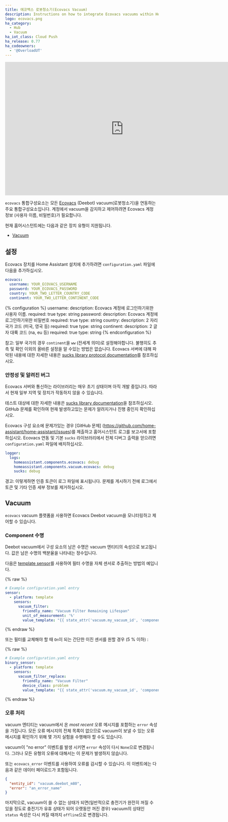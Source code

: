 ```yaml
---
title: 에코백스 로봇청소기(Ecovacs Vacuum)
description: Instructions on how to integrate Ecovacs vacuums within Home Assistant.
logo: ecovacs.png
ha_category:
  - Hub
  - Vacuum
ha_iot_class: Cloud Push
ha_release: 0.77
ha_codeowners:
  - '@OverloadUT'
---
```


<div class='videoWrapper'>
<iframe width="776" height="437" src="https://www.youtube.com/embed/hAweR1-2GeY" frameborder="0" allow="accelerometer; autoplay; encrypted-media; gyroscope; picture-in-picture" allowfullscreen></iframe>
</div>

`ecovacs` 통합구성요소는 모든 [Ecovacs](https://www.ecovacs.com) (Deebot) vacuum(로봇청소기)을 연동하는 주요 통합구성요소입니다. 계정에서 vacuum을 감지하고 제어하려면 Ecovacs 계정 정보 (사용자 이름, 비밀번호)가 필요합니다.

현재 홈어시스턴트에는 다음과 같은 장치 유형이 지원됩니다.

- [Vacuum](#vacuum)

## 설정

Ecovacs 장치를 Home Assistant 설치에 추가하려면 `configuration.yaml` 파일에 다음을 추가하십시오.

```yaml
ecovacs:
  username: YOUR_ECOVACS_USERNAME
  password: YOUR_ECOVACS_PASSWORD
  country: YOUR_TWO_LETTER_COUNTRY_CODE
  continent: YOUR_TWO_LETTER_CONTINENT_CODE
```

{% configuration %}
username:
  description: Ecovacs 계정에 로그인하기위한 사용자 이름.
  required: true
  type: string
password:
  description: Ecovacs 계정에 로그인하기위한 비밀번호
  required: true
  type: string
country:
  description: 2 자리 국가 코드 (미국, 영국 등)
  required: true
  type: string
continent:
  description: 2 글자 대륙 코드 (na, eu 등)
  required: true
  type: string
{% endconfiguration %}

참고: 일부 국가의 경우 `continent`을 `ww` (전세계 의미)로 설정해야합니다. 불행히도 추측 및 확인 이외의 올바른 설정을 알 수있는 방법은 없습니다. Ecovacs 서버에 대해 파악된 내용에 대한 자세한 내용은 [sucks library protocol documentation](https://github.com/wpietri/sucks/blob/master/protocol.md)를 참조하십시오.

### 안정성 및 알려진 버그

Ecovacs 서버와 통신하는 라이브러리는 매우 초기 상태이며 아직 개발 중입니다. 따라서 현재 일부 지역 및 장치가 작동하지 않을 수 있습니다.

테스트 대상에 대한 자세한 내용은 [sucks library documentation](https://github.com/wpietri/sucks)을 참조하십시오. GitHub 문제를 확인하여 현재 발생하고있는 문제가 알려지거나 진행 중인지 확인하십시오.

Ecovacs 구성 요소에 문제가있는 경우 [GitHub 문제] (https://github.com/home-assistant/home-assistant/issues)를 제출하고 홈어시스턴트 로그를 보고서에 포함하십시오. Ecovacs 연동 및 기본 `sucks` 라이브러리에서 전체 디버그 출력을 얻으려면 `configuration.yaml` 파일에 배치하십시오.

```yaml
logger:
  logs:
    homeassistant.components.ecovacs: debug
    homeassistant.components.vacuum.ecovacs: debug
    sucks: debug
```

경고: 이렇게하면 인증 토큰이 로그 파일에 표시됩니다. 문제를 게시하기 전에 로그에서 토큰 및 기타 인증 세부 정보를 제거하십시오.

## Vacuum

`ecovacs` vacuum 플랫폼을 사용하면 Ecovacs Deebot vacuum을 모니터링하고 제어할 수 있습니다.

### Component 수명

Deebot vacuum에서 구성 요소의 남은 수명은 vacuum 엔티티의 속성으로 보고됩니다. 값은 남은 수명의 백분율을 나타내는 정수입니다.

다음은 [template sensor](/integrations/template)를 사용하여 필터 수명을 자체 센서로 추출하는 방법의 예입니다.

{% raw %}
```yaml
# Example configuration.yaml entry
sensor:
  - platform: template
    sensors:
      vacuum_filter:
        friendly_name: "Vacuum Filter Remaining Lifespan"
        unit_of_measurement: '%'
        value_template: "{{ state_attr('vacuum.my_vacuum_id', 'component_filter') }}"
```
{% endraw %}

또는 필터를 교체해야 할 때 `On`이 되는 간단한 이진 센서를 원할 경우 (5 % 이하) : 

{% raw %}
```yaml
# Example configuration.yaml entry
binary_sensor:
  - platform: template
    sensors:
      vacuum_filter_replace:
        friendly_name: "Vacuum Filter"
        device_class: problem
        value_template: "{{ state_attr('vacuum.my_vacuum_id', 'component_filter') <= 5 }}"
```
{% endraw %}

### 오류 처리

vacuum 엔티티는 vacuum에서 온 _most recent_ 오류 메시지를 포함하는 `error` 속성을 가집니다. 모든 오류 메시지의 전체 목록이 없으므로 vacuum이 보낼 수 있는 오류 메시지를 확인하기 위해 몇 가지 실험을 수행해야 할 수도 있습니다. 

vacuum이 "no error" 이벤트를 발생 시키면 `error` 속성이 다시 `None`으로 변경됩니다. 그러나 모든 유형의 오류에 대해서는 이 문제가 발생하지 않습니다.

또는 `ecovacs_error` 이벤트를 사용하여 오류를 감시할 수 있습니다. 이 이벤트에는 다음과 같은 데이터 페이로드가 포함됩니다.

```json
{
  "entity_id": "vacuum.deebot_m80",
  "error": "an_error_name"
}
```

마지막으로, vacuum이 쓸 수 없는 상태가 되면(일반적으로 충전기가 완전히 꺼질 수 있을 정도로 충전기가 유휴 상태가 되어 오랫동안 꺼진 경우) vacuum의 상태인 `status` 속성은 다시 켜질 때까지 `offline`으로 변경됩니다.